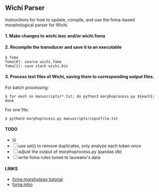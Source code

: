 ## Wichí Parser

Instructions for how to update, compile, and use the foma-based morphological parser for Wichí.

#### 1. Make changes to wichi.lexc and/or wichi.foma

#### 2. Recompile the transducer and save it to an executable
```
$ foma
foma[0]: source wichi.foma
foma[1]: save stack wichi.bin
```
#### 3. Process text files of Wichí, saving them to corresponding output files.

For batch processing:
```
$ for each in manuscripts/*.txt; do python3 morphoprocess.py ${each}; done
```
For one file:
```
$ python3 morphoprocess.py manuscripts/inputfile.txt
```

#### TODO
- [x]
- [ ] use set() to remove duplicates, only analyze each token once
- [ ] adjust the output of morphoprocess.py (pandas db)
- [ ] write foma rules tuned to laureano's data

#### LINKS
  * [foma morphology tutorial](https://fomafst.github.io/morphtut.html)
  * [foma intro](https://github.com/mhulden/foma/blob/master/foma/docs/simpleintro.md)
